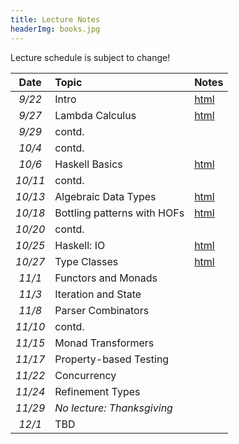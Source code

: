 ```yaml
---
title: Lecture Notes
headerImg: books.jpg
---
```


Lecture schedule is subject to change!

| **Date**   | **Topic**                       | **Notes**                 |
|:----------:|:--------------------------------|:--------------------------|
| *9/22*     | Intro                           | [html][00-intro]          |
| *9/27*     | Lambda Calculus                 | [html][01-lambda]         |
| *9/29*     | contd.                          |                           |
| *10/4*     | contd.                          |                           |
| *10/6*     | Haskell Basics                  | [html][02-hs-basic]       |
| *10/11*    | contd.                          |                           |
| *10/13*    | Algebraic Data Types            | [html][03-hs-types]       |
| *10/18*    | Bottling patterns with HOFs     | [html][04-hof]            |
| *10/20*    | contd.                          |                           |
| *10/25*    | Haskell: IO                     | [html][05-hs-io]          |
| *10/27*    | Type Classes                    | [html][06-classes]        |
| *11/1*     | Functors and Monads             |                           |
| *11/3*     | Iteration and State             |                           |
| *11/8*     | Parser Combinators              |                           |
| *11/10*    | contd.                          |                           |
| *11/15*    | Monad Transformers              |                           |
| *11/17*    | Property-based Testing          |                           |
| *11/22*    | Concurrency                     |                           |
| *11/24*    | Refinement Types                |                           |
| *11/29*    | *No lecture: Thanksgiving*      |                           |
| *12/1*     | TBD                             |                           |

[00-intro]: lectures/00-intro.html
[01-lambda]: lectures/01-lambda.html
[02-hs-basic]: lectures/02-haskell-basic.html
[03-hs-types]: lectures/03-haskell-types.html
[04-hof]: lectures/04-hof.html
[05-hs-io]: lectures/05-haskell-io.html
[06-classes]: lectures/06-classes.html


<!-- OLD -->

[TBD]: TBD
[code]: https://github.com/ucsd-cse230/fa20/tree/master/static/code/src
[02-hs-basic-A]: static/raw/02-haskell-basic-A.pdf
[02-hs-basic-B]: static/raw/02-haskell-basic-B.pdf
[lec_10_15]: static/code/src/lec_10_15_20.hs
[lec_10_20]: static/code/src/lec_10_20_20.hs
[lec_10_22]: static/code/src/lec_10_22_20.hs
[03-hs-types-A]: static/raw/03-hs-types-A.pdf
[03-hs-types-B]: static/raw/03-hs-types-A.pdf
[06-poly-data]: lectures/06-poly-data.html    
[06-poly-hof]: static/raw/06-poly-hof.pdf
[07-hofs]: static/raw/07-hofs.pdf


[05-higher-order]: lectures/05-higher-order.html 
[06-poly-data]: lectures/06-poly-data.html    
[07-patterns]: lectures/07-bottling-patterns.html     
[08-typeclasses]: lectures/08-typeclasses.html  
[09-monads]: lectures/09-monads.html
[10-list]: lectures/10-list.html
[11-state]: lectures/11-state.html
[12-parsers]: lectures/12-parsers.html
[13-transformers]: lectures/13-transformers.html
[14-testing]: lectures/14-testing.html
[15-stm]: lectures/15-stm.html